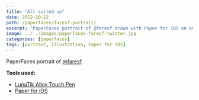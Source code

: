 ```yaml
---
title: "All suited up"
date: 2012-10-22
path: /paperfaces/faresf-portrait/
excerpt: "PaperFaces portrait of @faresf drawn with Paper for iOS on an iPad."
image: ../../images/paperfaces-faresf-twitter.jpg
categories: [paperfaces]
tags: [portrait, illustration, Paper for iOS]
---
```


PaperFaces portrait of [@faresf](https://twitter.com/faresf).

**Tools used:**

- [LunaTik Alloy Touch Pen](https://www.amazon.com/gp/product/B00821TR7G/ref=as_li_ss_tl?ie=UTF8&tag=mademist-20&linkCode=as2&camp=1789&creative=390957&creativeASIN=B00821TR7G)
- [Paper for iOS](https://paper.bywetransfer.com/)
